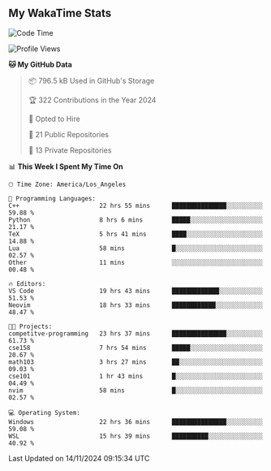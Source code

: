 ## My WakaTime Stats
<!--START_SECTION:waka-->
![Code Time](http://img.shields.io/badge/Code%20Time-133%20hrs%2045%20mins-blue)

![Profile Views](http://img.shields.io/badge/Profile%20Views-0-blue)

**🐱 My GitHub Data** 

> 📦 796.5 kB Used in GitHub's Storage 
 > 
> 🏆 322 Contributions in the Year 2024
 > 
> 💼 Opted to Hire
 > 
> 📜 21 Public Repositories 
 > 
> 🔑 13 Private Repositories 
 > 
📊 **This Week I Spent My Time On** 

```text
🕑︎ Time Zone: America/Los_Angeles

💬 Programming Languages: 
C++                      22 hrs 55 mins      ███████████████░░░░░░░░░░   59.88 % 
Python                   8 hrs 6 mins        █████░░░░░░░░░░░░░░░░░░░░   21.17 % 
TeX                      5 hrs 41 mins       ████░░░░░░░░░░░░░░░░░░░░░   14.88 % 
Lua                      58 mins             █░░░░░░░░░░░░░░░░░░░░░░░░   02.57 % 
Other                    11 mins             ░░░░░░░░░░░░░░░░░░░░░░░░░   00.48 % 

🔥 Editors: 
VS Code                  19 hrs 43 mins      █████████████░░░░░░░░░░░░   51.53 % 
Neovim                   18 hrs 33 mins      ████████████░░░░░░░░░░░░░   48.47 % 

🐱‍💻 Projects: 
competitve-programming   23 hrs 37 mins      ███████████████░░░░░░░░░░   61.73 % 
cse158                   7 hrs 54 mins       █████░░░░░░░░░░░░░░░░░░░░   20.67 % 
math103                  3 hrs 27 mins       ██░░░░░░░░░░░░░░░░░░░░░░░   09.03 % 
cse101                   1 hr 43 mins        █░░░░░░░░░░░░░░░░░░░░░░░░   04.49 % 
nvim                     58 mins             █░░░░░░░░░░░░░░░░░░░░░░░░   02.57 % 

💻 Operating System: 
Windows                  22 hrs 36 mins      ███████████████░░░░░░░░░░   59.08 % 
WSL                      15 hrs 39 mins      ██████████░░░░░░░░░░░░░░░   40.92 % 
```


 Last Updated on 14/11/2024 09:15:34 UTC
<!--END_SECTION:waka-->
